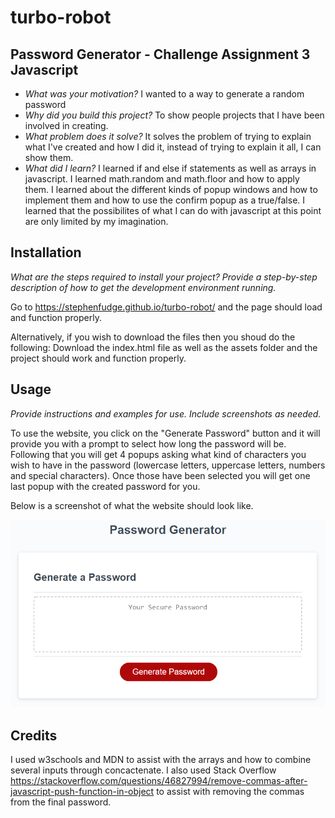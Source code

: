 # turbo-robot


## Password Generator - Challenge Assignment 3 Javascript

- *What was your motivation?*  I wanted to a way to generate a random password
- *Why did you build this project?*  To show people projects that I have been involved in creating.
- *What problem does it solve?*  It solves the problem of trying to explain what I've created and how I did it, instead of trying to explain it all, I can show them.
- *What did I learn?* I learned if and else if statements as well as arrays in javascript. I learned math.random and math.floor and how to apply them.  I learned about the different kinds of popup windows and how to implement them and how to use the confirm popup as a true/false. I learned that the possibilites of what I can do with javascript at this point are only limited by my imagination.



## Installation

*What are the steps required to install your project? Provide a step-by-step description of how to get the development environment running.*

Go to https://stephenfudge.github.io/turbo-robot/  and the page should load and function properly. 

Alternatively, if you wish to download the files then you shoud do the following:
Download the index.html file as well as the assets folder and the project should work and function properly. 

## Usage

*Provide instructions and examples for use. Include screenshots as needed.*

To use the website, you click on the "Generate Password" button and it will provide you with a prompt to select how long the password will be. Following that you will get 4 popups asking what kind of characters you wish to have in the password (lowercase letters, uppercase letters, numbers and special characters). Once those have been selected you will get one last popup with the created password for you.

Below is a screenshot of what the website should look like.


![alt text](assets/images//03-javascript-homework-demo.png)


## Credits
I used w3schools and MDN to assist with the arrays and how to combine several inputs through concactenate. I also used Stack Overflow https://stackoverflow.com/questions/46827994/remove-commas-after-javascript-push-function-in-object to assist with removing the commas from the final password. 